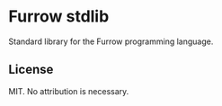 # Furrow stdlib

Standard library for the Furrow programming language.

## License

MIT. No attribution is necessary.
